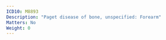 ```yaml
---
ICD10: M8893
Description: "Paget disease of bone, unspecified: Forearm"
Matters: No
Weight: 0
---
```


